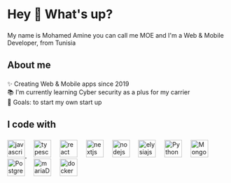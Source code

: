 <h1 align="left">Hey 👋 What's up?</h1>

###

<p align="left">My name is Mohamed Amine you can call me MOE and I'm a Web & Mobile Developer, from Tunisia</p>

###

<h2 align="left">About me</h2>

###

<p align="left">✨ Creating Web & Mobile apps since 2019<br>📚 I'm currently learning Cyber security as a plus for my carrier<br>🎯 Goals: to start my own start up</p>

###

<h2 align="left">I code with</h2>

###

<div align="left">
  <a href="https://www.javascript.com/" target="_blank" rel="noopener noreferrer">
  <img src="https://cdn.jsdelivr.net/gh/devicons/devicon/icons/javascript/javascript-original.svg" height="40" alt="javascript logo"  />
  </a>
  <img width="12" />
  <img src="https://cdn.jsdelivr.net/gh/devicons/devicon/icons/typescript/typescript-original.svg" height="40" alt="typescript logo"  />
  <img width="12" />
  <img src="https://cdn.jsdelivr.net/gh/devicons/devicon/icons/react/react-original.svg" height="40" alt="react logo"  />
  <img width="12" />
  <img src="https://cdn.jsdelivr.net/gh/devicons/devicon/icons/nextjs/nextjs-original.svg" height="40" alt="nextjs logo"  />
  <img width="12" />
  <img src="https://cdn.jsdelivr.net/gh/devicons/devicon/icons/nodejs/nodejs-original.svg" height="40" alt="nodejs logo"  />
  <img width="12" />
  <img src="https://elysiajs.com/assets/elysia.svg" height="40" alt="elysiajs logo"  />
  <img width="12" />
  <img src="https://cdn.worldvectorlogo.com/logos/python-5.svg" height="40" alt="Python logo"  />
  <img width="12" />
  <img src="https://cdn.worldvectorlogo.com/logos/mongodb-icon-1-1.svg" height="40" alt="MongoDb logo"  />
  <img width="12" />
  <img src="https://cdn.worldvectorlogo.com/logos/postgresql.svg" height="40" alt="PostgreSQL logo"  />
  <img width="12" />
  <img src="https://cdn.worldvectorlogo.com/logos/mariadb.svg" height="40" alt="mariaDB logo"  />
  <img width="12" />
  <img src="https://cdn.worldvectorlogo.com/logos/docker-4.svg" height="40" alt="docker logo"  />

</div>

###

